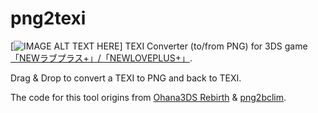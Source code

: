 # png2texi
[![IMAGE ALT TEXT HERE](http://i1381.photobucket.com/albums/ah213/LovePlusProject/texi_zpspsd2lj7m.png)]
TEXI Converter (to/from PNG) for 3DS game [「NEWラブプラス+」/「NEWLOVEPLUS+」](http://www.konami.jp/products/newloveplus_plus/).


Drag & Drop to convert a TEXI to PNG and back to TEXI.


The code for this tool origins from [Ohana3DS Rebirth](https://github.com/gdkchan/Ohana3DS-Rebirth) & [png2bclim](https://github.com/kwsch/png2bclim/blob/master/png2bclim/BCLIM.cs).
